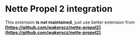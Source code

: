 # Nette Propel 2 integration

This extension **is not maintained**, just use better extension from **[https://github.com/wakerscz/nette-propel2](https://github.com/wakerscz/nette-propel2)**.